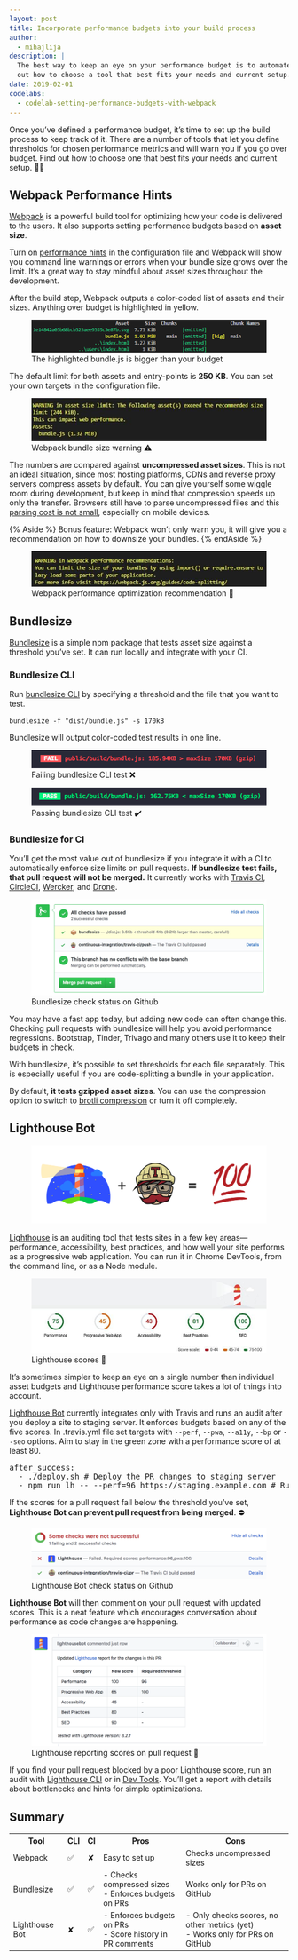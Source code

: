 ```yaml
---
layout: post
title: Incorporate performance budgets into your build process
author:
  - mihajlija
description: |
  The best way to keep an eye on your performance budget is to automate it. Find
  out how to choose a tool that best fits your needs and current setup.
date: 2019-02-01
codelabs:
  - codelab-setting-performance-budgets-with-webpack
---
```


Once you’ve defined a performance budget, it’s time to set up the build process
to keep track of it. There are a number of tools that let you define thresholds
for chosen performance metrics and will warn you if you go over budget. Find out
how to choose one that best fits your needs and current setup. 🕵️‍♀️

## Webpack Performance Hints

[Webpack](https://developers.google.com/web/fundamentals/performance/webpack/) is a powerful build tool for optimizing how your code is delivered to the users. It also supports setting performance budgets based on **asset size**.

Turn on [performance hints](https://webpack.js.org/configuration/performance/) in the configuration file and Webpack will show you command line warnings or errors when your bundle size grows over the limit. It’s a great way to stay mindful about asset sizes throughout the development.

After the build step, Webpack outputs a color-coded list of assets and their sizes. Anything over budget is highlighted in yellow.

<figure class="w-figure w-figure--center">
  <img class="w-screenshot w-screenshot--filled" src="./webpack-output.png" alt="Webpack output highlighting bundle.js">
  <figcaption class="w-figcaption">
    The highlighted bundle.js is bigger than your budget
  </figcaption>
</figure>

The default limit for both assets and entry-points is **250 KB**. You can set your own targets in the configuration file.

<figure class="w-figure w-figure--center">
  <img class="w-screenshot w-screenshot--filled" src="./webpack-warning.jpg" alt="Webpack bundle size warning">
  <figcaption class="w-figcaption">
    Webpack bundle size warning ⚠️
  </figcaption>
</figure>

The numbers are compared against **uncompressed asset sizes**. This is not an ideal situation, since most hosting platforms, CDNs and reverse proxy servers compress assets by default. You can give yourself some wiggle room during development, but keep in mind that compression speeds up only the transfer. Browsers still have to parse uncompressed files and this [parsing cost is not small](https://medium.com/@addyosmani/the-cost-of-javascript-in-2018-7d8950fbb5d4), especially on mobile devices.

{% Aside %}
Bonus feature: Webpack won’t only warn you, it will give you a recommendation
on how to downsize your bundles.
{% endAside %}

<figure class="w-figure w-figure--center">
  <img class="w-screenshot w-screenshot--filled" src="./webpack-recommendation.jpg" alt="Webpack performance optimization recommendation">
  <figcaption class="w-figcaption">
    Webpack performance optimization recommendation 💁
  </figcaption>
</figure>

## Bundlesize

[Bundlesize](https://github.com/siddharthkp/bundlesize) is a simple npm package that tests asset size against a threshold you’ve set. It can run locally and integrate with your CI.

### Bundlesize CLI

Run [bundlesize CLI](https://github.com/siddharthkp/bundlesize#cli) by specifying a threshold and the file that you want to test.

```
bundlesize -f "dist/bundle.js" -s 170kB
```

Bundlesize will output color-coded test results in one line.

<figure class="w-figure w-figure--center">
  <img class="w-screenshot w-screenshot--filled" src="./bundlesize-fail.png" alt="Failing bundlesize CLI test">
  <figcaption class="w-figcaption">
    Failing bundlesize CLI test ❌
  </figcaption>
</figure>

<figure class="w-figure w-figure--center">
  <img class="w-screenshot w-screenshot--filled" src="./bundlesize-pass.png" alt="Passing bundlesize CLI test">
  <figcaption class="w-figcaption">
    Passing bundlesize CLI test ✔️
  </figcaption>
</figure>

### Bundlesize for CI

You’ll get the most value out of bundlesize if you integrate it with a CI to automatically enforce size limits on pull requests. **If bundlesize test fails, that pull request will not be merged.** It currently works with [Travis CI](https://travis-ci.org/), [CircleCI](https://circleci.com/), [Wercker](http://www.wercker.com/), and [Drone](http://readme.drone.io/).

<figure class="w-figure">
  <img class="screenshot" src="./bundlesize-status.jpg" alt="Bundlesize check status on Github">
  <figcaption class="w-figcaption">
    Bundlesize check status on Github 
  </figcaption>
</figure>

You may have a fast app today, but adding new code can often change this. Checking pull requests with bundlesize will help you avoid performance regressions. Bootstrap, Tinder, Trivago and many others use it to keep their budgets in check.

With bundlesize, it’s possible to set thresholds for each file separately. This is especially useful if you are code-splitting a bundle in your application.

By default, **it tests gzipped asset sizes**. You can use the compression option to switch to [brotli compression](https://css-tricks.com/brotli-static-compression/) or turn it off completely.

## Lighthouse Bot

<figure class="w-figure">
  <img src="./lighthouse-travis.png" alt="Lighthouse Bot">
  <figcaption class="w-figcaption">
  </figcaption>
</figure>

[Lighthouse](https://developers.google.com/web/tools/lighthouse/) is an auditing tool that tests sites in a few key areas—performance, accessibility, best practices, and how well your site performs as a progressive web application. You can run it in Chrome DevTools, from the command line, or as a Node module.

<figure class="w-figure">
  <img class="screenshot" src="./lighthouse-scores.jpg" alt="Lighthouse scores 💯">
  <figcaption class="w-figcaption">
    Lighthouse scores 💯 
  </figcaption>
</figure>

It’s sometimes simpler to keep an eye on a single number than individual asset budgets and Lighthouse performance score takes a lot of things into account.

[Lighthouse Bot](https://github.com/ebidel/lighthouse-ci) currently integrates only with Travis and runs an audit after you deploy a site to staging server. It enforces budgets based on any of the five scores. In .travis.yml file set targets with `--perf`, `--pwa`, `--a11y`, `--bp` or `--seo` options. Aim to stay in the green zone with a performance score of at least 80.

<pre class="prettyprint">
after_success:
  - ./deploy.sh # Deploy the PR changes to staging server
  - npm run lh -- --perf=96 https://staging.example.com # Run Lighthouse test
</pre>

If the scores for a pull request fall below the threshold you’ve set, **Lighthouse Bot can prevent pull request from being merged**. ⛔

<figure class="w-figure">
  <img class="screenshot" src="./lighthouse-check.png" alt="Lighthouse Bot check status on Github">
  <figcaption class="w-figcaption">
    Lighthouse Bot check status on Github  
  </figcaption>
</figure>

**Lighthouse Bot** will then comment on your pull request with updated scores. This is a neat feature which encourages conversation about performance as code changes are happening.

<figure class="w-figure">
  <img src="./lighthouse-bot.png" alt="Lighthouse reporting scores on pull request">
  <figcaption class="w-figcaption">
    Lighthouse reporting scores on pull request 💬 
  </figcaption>
</figure>

If you find your pull request blocked by a poor Lighthouse score, run an audit with [Lighthouse CLI](https://developers.google.com/web/tools/lighthouse/#cli) or in [Dev Tools](https://developers.google.com/web/tools/lighthouse/#devtools). You’ll get a report with details about bottlenecks and hints for simple optimizations.

## Summary

<div class="w-table-wrapper">
  <table>
    <tr>
      <th>Tool</th>
      <th>CLI</th>
      <th>CI</th>
      <th>Pros</th>
      <th>Cons</th>
    </tr>
    <tr>
      <td>Webpack</td>
      <td>✅</td>
      <td>✘</td>
      <td>Easy to set up</td>
      <td>Checks uncompressed sizes </td>
    </tr>
    <tr>
      <td>Bundlesize</td>
      <td>✅</td>
      <td>✅</td>
      <td>
          - Checks compressed sizes<br>
          - Enforces budgets on PRs
      </td>
      <td>Works only for PRs on GitHub</td>
    </tr>
    <tr>
      <td>Lighthouse Bot</td>
      <td>✘</td>
      <td>✅</td>
      <td>
          - Enforces budgets on PRs<br>
          - Score history in PR comments
      </td>
      <td>
          - Only checks scores, no other metrics (yet)<br>
          - Works only for PRs on GitHub
      </td>
    </tr>
  </table>
</div>
